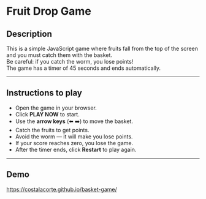 # Fruit Drop Game

##  Description

This is a simple JavaScript game where fruits fall from the top of the screen and you must catch them with the basket.  
Be careful: if you catch the worm, you lose points!  
The game has a timer of 45 seconds and ends automatically.

---

##  Instructions to play

- Open the game in your browser.
- Click **PLAY NOW** to start.
- Use the **arrow keys** (⬅️ ➡️) to move the basket.
- Catch the fruits to get points.
- Avoid the worm — it will make you lose points.
- If your score reaches zero, you lose the game.
- After the timer ends, click **Restart** to play again.

---

## Demo

https://costalacorte.github.io/basket-game/
